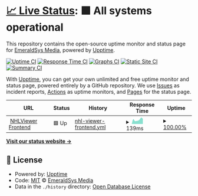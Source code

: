# [📈 Live Status](https://EmeraldSys.github.io/emeraldsys-status-v2): <!--live status--> **🟩 All systems operational**

This repository contains the open-source uptime monitor and status page for [EmeraldSys Media](https://www.emeraldsys.xyz), powered by [Upptime](https://github.com/upptime/upptime).

[![Uptime CI](https://github.com/EmeraldSys/emeraldsys-status-v2/workflows/Uptime%20CI/badge.svg)](https://github.com/EmeraldSys/emeraldsys-status-v2/actions?query=workflow%3A%22Uptime+CI%22)
[![Response Time CI](https://github.com/EmeraldSys/emeraldsys-status-v2/workflows/Response%20Time%20CI/badge.svg)](https://github.com/EmeraldSys/emeraldsys-status-v2/actions?query=workflow%3A%22Response+Time+CI%22)
[![Graphs CI](https://github.com/EmeraldSys/emeraldsys-status-v2/workflows/Graphs%20CI/badge.svg)](https://github.com/EmeraldSys/emeraldsys-status-v2/actions?query=workflow%3A%22Graphs+CI%22)
[![Static Site CI](https://github.com/EmeraldSys/emeraldsys-status-v2/workflows/Static%20Site%20CI/badge.svg)](https://github.com/EmeraldSys/emeraldsys-status-v2/actions?query=workflow%3A%22Static+Site+CI%22)
[![Summary CI](https://github.com/EmeraldSys/emeraldsys-status-v2/workflows/Summary%20CI/badge.svg)](https://github.com/EmeraldSys/emeraldsys-status-v2/actions?query=workflow%3A%22Summary+CI%22)

With [Upptime](https://upptime.js.org), you can get your own unlimited and free uptime monitor and status page, powered entirely by a GitHub repository. We use [Issues](https://github.com/EmeraldSys/emeraldsys-status-v2/issues) as incident reports, [Actions](https://github.com/EmeraldSys/emeraldsys-status-v2/actions) as uptime monitors, and [Pages](https://EmeraldSys.github.io/emeraldsys-status-v2) for the status page.

<!--start: status pages-->
<!-- This summary is generated by Upptime (https://github.com/upptime/upptime) -->
<!-- Do not edit this manually, your changes will be overwritten -->
<!-- prettier-ignore -->
| URL | Status | History | Response Time | Uptime |
| --- | ------ | ------- | ------------- | ------ |
| <img alt="" src="https://icons.duckduckgo.com/ip3/nhlv.emeraldsys.xyz.ico" height="13"> [NHLViewer Frontend](https://nhlv.emeraldsys.xyz) | 🟩 Up | [nhl-viewer-frontend.yml](https://github.com/EmeraldSys/emeraldsys-status-v2/commits/HEAD/history/nhl-viewer-frontend.yml) | <details><summary><img alt="Response time graph" src="./graphs/nhl-viewer-frontend/response-time-week.png" height="20"> 139ms</summary><br><a href="https://status.emeraldsys.xyz/history/nhl-viewer-frontend"><img alt="Response time 133" src="https://img.shields.io/endpoint?url=https%3A%2F%2Fraw.githubusercontent.com%2FEmeraldSys%2Femeraldsys-status-v2%2FHEAD%2Fapi%2Fnhl-viewer-frontend%2Fresponse-time.json"></a><br><a href="https://status.emeraldsys.xyz/history/nhl-viewer-frontend"><img alt="24-hour response time 133" src="https://img.shields.io/endpoint?url=https%3A%2F%2Fraw.githubusercontent.com%2FEmeraldSys%2Femeraldsys-status-v2%2FHEAD%2Fapi%2Fnhl-viewer-frontend%2Fresponse-time-day.json"></a><br><a href="https://status.emeraldsys.xyz/history/nhl-viewer-frontend"><img alt="7-day response time 139" src="https://img.shields.io/endpoint?url=https%3A%2F%2Fraw.githubusercontent.com%2FEmeraldSys%2Femeraldsys-status-v2%2FHEAD%2Fapi%2Fnhl-viewer-frontend%2Fresponse-time-week.json"></a><br><a href="https://status.emeraldsys.xyz/history/nhl-viewer-frontend"><img alt="30-day response time 145" src="https://img.shields.io/endpoint?url=https%3A%2F%2Fraw.githubusercontent.com%2FEmeraldSys%2Femeraldsys-status-v2%2FHEAD%2Fapi%2Fnhl-viewer-frontend%2Fresponse-time-month.json"></a><br><a href="https://status.emeraldsys.xyz/history/nhl-viewer-frontend"><img alt="1-year response time 133" src="https://img.shields.io/endpoint?url=https%3A%2F%2Fraw.githubusercontent.com%2FEmeraldSys%2Femeraldsys-status-v2%2FHEAD%2Fapi%2Fnhl-viewer-frontend%2Fresponse-time-year.json"></a></details> | <details><summary><a href="https://status.emeraldsys.xyz/history/nhl-viewer-frontend">100.00%</a></summary><a href="https://status.emeraldsys.xyz/history/nhl-viewer-frontend"><img alt="All-time uptime 100.00%" src="https://img.shields.io/endpoint?url=https%3A%2F%2Fraw.githubusercontent.com%2FEmeraldSys%2Femeraldsys-status-v2%2FHEAD%2Fapi%2Fnhl-viewer-frontend%2Fuptime.json"></a><br><a href="https://status.emeraldsys.xyz/history/nhl-viewer-frontend"><img alt="24-hour uptime 100.00%" src="https://img.shields.io/endpoint?url=https%3A%2F%2Fraw.githubusercontent.com%2FEmeraldSys%2Femeraldsys-status-v2%2FHEAD%2Fapi%2Fnhl-viewer-frontend%2Fuptime-day.json"></a><br><a href="https://status.emeraldsys.xyz/history/nhl-viewer-frontend"><img alt="7-day uptime 100.00%" src="https://img.shields.io/endpoint?url=https%3A%2F%2Fraw.githubusercontent.com%2FEmeraldSys%2Femeraldsys-status-v2%2FHEAD%2Fapi%2Fnhl-viewer-frontend%2Fuptime-week.json"></a><br><a href="https://status.emeraldsys.xyz/history/nhl-viewer-frontend"><img alt="30-day uptime 100.00%" src="https://img.shields.io/endpoint?url=https%3A%2F%2Fraw.githubusercontent.com%2FEmeraldSys%2Femeraldsys-status-v2%2FHEAD%2Fapi%2Fnhl-viewer-frontend%2Fuptime-month.json"></a><br><a href="https://status.emeraldsys.xyz/history/nhl-viewer-frontend"><img alt="1-year uptime 100.00%" src="https://img.shields.io/endpoint?url=https%3A%2F%2Fraw.githubusercontent.com%2FEmeraldSys%2Femeraldsys-status-v2%2FHEAD%2Fapi%2Fnhl-viewer-frontend%2Fuptime-year.json"></a></details>

<!--end: status pages-->

[**Visit our status website →**](https://EmeraldSys.github.io/emeraldsys-status-v2)

## 📄 License

- Powered by: [Upptime](https://github.com/upptime/upptime)
- Code: [MIT](./LICENSE) © [EmeraldSys Media](https://www.emeraldsys.xyz)
- Data in the `./history` directory: [Open Database License](https://opendatacommons.org/licenses/odbl/1-0/)
